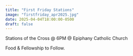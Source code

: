 ```yaml
---
title: "First Friday Stations"
image: "firstfriday_apr2025.jpg"
date: 2025-04-04T18:00:00-0500
draft: false
---
```


Stations of the Cross @ 6PM @ Epiphany Catholic Church

Food & Fellowship to Follow.